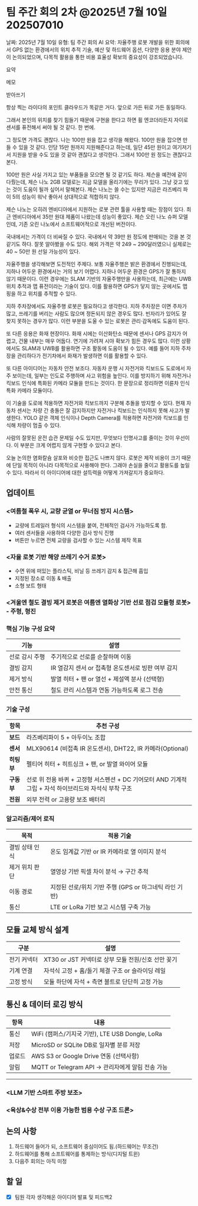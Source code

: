 # 팀 주간 회의 2차 @2025년 7월 10일 202507010

날짜: 2025년 7월 10일
유형: 팀 주간 회의
AI 요약: 자율주행 로봇 개발을 위한 회의에서 GPS 없는 환경에서의 위치 추적 기술, 예산 및 하드웨어 옵션, 다양한 응용 분야 제안이 논의되었으며, 다목적 활용을 통한 비용 효율성 확보의 중요성이 강조되었습니다.

요약

메모

받아쓰기

항상 찍는 라이다의 포인트 클라우드가 똑같은 거다. 앞으로 가든 뒤로 가든 동일하다.

그래서 본인의 위치를 찾기 힘들기 때문에 구현을 한다고 하면 휠 엔코더라든지 자이로 센서를 퓨전해서 써야 될 것 같다. 한 번에.

그 정도면 가격도 괜찮다. 나는 100만 원을 잡고 생각을 해왔다. 100만 원을 잡으면 만들 수 있을 것 같다. 인당 15만 원까지 지원해준다고 하는데, 일단 45만 원이고 여기저기서 지원을 받을 수도 있을 것 같아 괜찮다고 생각한다. 그래서 100만 원 정도는 괜찮다고 본다.

100만 원은 사실 가지고 있는 부품들을 모으면 될 것 같기도 하다. 제슨을 예전에 같이 다뤘는데, 제슨 나노 2GB 모델로는 지금 모델을 올리기에는 무리가 있다. 그냥 갖고 있는 것이 도움이 될까 싶어서 말해본다. 제슨 나노는 쓸 수는 있지만 지금은 라즈베리 파이 5의 성능이 워낙 좋아서 상대적으로 적합하지 않다.

제슨 나노는 오히려 엔비디아에서 지원하는 로봇 관련 툴을 사용할 때는 장점이 있다. 최근 엔비디아에서 35만 원대 제품이 나왔는데 성능이 좋았다. 제슨 오린 나노 슈퍼 모델인데, 기존 오린 나노에서 소프트웨어적으로 개선된 버전이다.

국내에서는 가격이 더 비싸질 수 있다. 국내에서 약 39만 원 정도에 판매되는 것을 본 것 같기도 하다. 잘못 알아봤을 수도 있다. 해외 가격은 약 249 ~ 290달러였으니 실제로는 40 ~ 50만 원 선일 가능성이 있다.

자율주행을 생각해보면 도전적인 주제다. 보통 자율주행은 밝은 환경에서 진행되는데, 지하나 어두운 환경에서는 거의 보기 어렵다. 지하나 어두운 환경은 GPS가 잘 통하지 않기 때문이다. 이런 경우에는 SLAM 기반의 자율주행만을 사용하는데, 최근에는 UWB 위치 추적과 맵 퓨전이라는 기술이 있다. 이를 활용하면 GPS가 닿지 않는 곳에서도 맵핑을 하고 위치를 추적할 수 있다.

지하 주차장에서도 자율주행 로봇은 필요하다고 생각한다. 지하 주차장은 이면 주차가 많고, 쓰레기를 버리는 사람도 많으며 정돈되지 않은 경우도 많다. 빈자리가 있어도 잘 찾지 못하는 경우가 많다. 이런 부분을 도울 수 있는 로봇은 관리·감독에도 도움이 된다.

또 다른 응용은 화재 현장이다. 화재 시에는 이산화탄소 때문에 센서나 GPS 감지가 어렵고, 건물 내부는 매우 어둡다. 연기에 가려져 시야 확보가 힘든 경우도 많다. 이런 상황에서도 SLAM과 UWB를 활용하면 구조 활동에 도움이 될 수 있다. 예를 들어 지하 주차장을 관리하다가 전기차에서 화재가 발생하면 이를 활용할 수 있다.

또 다른 아이디어는 자동차 안전 보조다. 자동차 운행 시 자전거와 킥보드도 도로에서 자주 보이는데, 일부는 인도로 주행하며 사고 위험을 높인다. 이를 방지하기 위해 자전거나 킥보드 인식에 특화된 카메라 모듈을 만드는 것이다. 한 문장으로 정리하면 이륜차 인식 특화 카메라 모듈이다.

이 기술을 도로에 적용하면 자전거와 킥보드까지 구분해 추돌을 방지할 수 있다. 현재 자동차 센서는 차량 간 충돌은 잘 감지하지만 자전거나 킥보드는 인식하지 못해 사고가 발생한다. YOLO 같은 객체 인식이나 Depth Camera를 적용하면 자전거와 킥보드를 인식해 차량이 멈출 수 있다.

사람의 잘못된 운전 습관 문제일 수도 있지만, 무엇보다 인명사고를 줄이는 것이 우선이다. 이 부분은 크게 어렵지 않게 구현할 수 있다고 본다.

오늘 논의한 염화칼슘 살포와 비슷한 접근도 나쁘지 않다. 로봇은 제작 비용이 크기 때문에 단일 목적이 아니라 다목적으로 사용해야 한다. 그래야 손실을 줄이고 활용도를 높일 수 있다. 따라서 이 아이디어에 대한 설득력을 어떻게 가져갈지가 중요하다.
		

## 업데이트

### <여름철 폭우 시, 교량 균열 or 무너짐 방지 시스템>

- 교량에 트레일러 형식의 시스템을 붙여, 전체적인 검사가 가능하도록 함.
- 여러 센서들을 사용하여 다양한 검사 방식 진행
- 버튼만 누르면 전체 교량을 검사할 수 있는 시스템 제작 목표

### <자율 로봇 기반 해양 쓰레기 수거 로봇>

- 수면 위에 떠있는 플라스틱, 비닐 등 쓰레기 감지 & 접근해 흡입
- 지정된 장소로 이동 & 배출
- 소형 보트 형태

### <**겨울엔 철도 결빙 제거 로봇**은 여름엔 **열화상 기반 선로 점검 모듈형 로봇> - 주형,** 형진

### 핵심 기능 구성 요약

| 기능 | 설명 |
| --- | --- |
| 선로 감시 주행 | 주기적으로 선로를 순찰하며 이동 |
| 결빙 감지 | IR 열감지 센서 or 접촉형 온도센서로 빙판 여부 감지 |
| 제거 방식 | 발열 히터 + 팬 or 열선 + 제설액 분사 (선택형) |
| 안전 통신 | 철도 관리 시스템과 연동 가능하도록 로그 전송 |

### 기술 구성

| 항목 | 추천 구성 |
| --- | --- |
| **보드** |  라즈베리파이 5 + 아두이노 조합  |
| **센서** | MLX90614 (비접촉 IR 온도센서), DHT22, IR 카메라(Optional) |
| **히팅부** | 펠티어 히터 + 히트싱크 + 팬, or 발열 와이어 모듈 |
| **구동부** | 선로 위 전용 바퀴 + 고정형 서스펜션 + DC 기어모터 AND 기계적 그립 + 자석 하이브리드와 자석식 부착 구조 |
| **전원** | 외부 전력 or 고용량 보조 배터리 |

### 알고리즘/제어 로직

| 목적 | 적용 기술 |
| --- | --- |
| 결빙 상태 인식 | 온도 임계값 기반 or IR 카메라로 열 이미지 분석 |
| 제거 위치 판단 | 열영상 기반 픽셀 차이 분석 → 구간 추적 |
| 이동 경로 | 지정된 선로/위치 기반 주행 (GPS or 마그네틱 라인 기반) |
| 통신 | LTE or LoRa 기반 보고 시스템 구축 가능 |

## 모듈 교체 방식 설계

| 구분 | 설명 |
| --- | --- |
| 전기 커넥터 | XT30 or JST 커넥터로 상부 모듈 전원/신호 선만 꽂기 |
| 기계 연결 | 자석식 고정 + 홈/돌기 체결 구조 or 슬라이딩 레일 |
| 고정 방식 | 모듈 하단에 자석 + 측면 볼트로 단단히 고정 가능 |

## 통신 & 데이터 로깅 방식

| 항목 | 내용 |
| --- | --- |
| 통신 | WiFi (캠퍼스/기지국 기반), LTE USB Dongle, LoRa |
| 저장 | MicroSD or SQLite DB로 일자별 분류 저장 |
| 업로드 | AWS S3 or Google Drive 연동 (선택사항) |
| 알림 | MQTT or Telegram API → 관리자에게 알림 전송 가능 |

---

### <LLM 기반 스마트 주방 보조>

### <육상&수상 전부 이용 가능한 범용 수상 구조 드론>

## 논의 사항

1. 하드웨어 들어가 되, 소프트웨어 중심이어도 됨.(하드웨어는 무조건)
2. 하드웨어를 통해 소프트웨어를 통제하는 방식(디지털 트윈)
3. 다음주 회의는 아직 미정

## 할 일

- [x]  팀원 각자 생각해온 아이디어 발표 및 피드백2